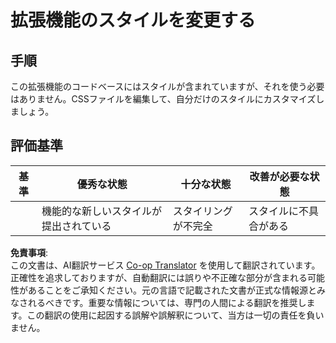 <!--
CO_OP_TRANSLATOR_METADATA:
{
  "original_hash": "e3c6f2a03c2336e60412612d870af547",
  "translation_date": "2025-08-23T23:45:03+00:00",
  "source_file": "5-browser-extension/1-about-browsers/assignment.md",
  "language_code": "ja"
}
-->
# 拡張機能のスタイルを変更する

## 手順

この拡張機能のコードベースにはスタイルが含まれていますが、それを使う必要はありません。CSSファイルを編集して、自分だけのスタイルにカスタマイズしましょう。

## 評価基準

| 基準     | 優秀な状態                                    | 十分な状態            | 改善が必要な状態   |
| -------- | -------------------------------------------- | --------------------- | ----------------- |
|          | 機能的な新しいスタイルが提出されている        | スタイリングが不完全 | スタイルに不具合がある |

**免責事項**:  
この文書は、AI翻訳サービス [Co-op Translator](https://github.com/Azure/co-op-translator) を使用して翻訳されています。正確性を追求しておりますが、自動翻訳には誤りや不正確な部分が含まれる可能性があることをご承知ください。元の言語で記載された文書が正式な情報源とみなされるべきです。重要な情報については、専門の人間による翻訳を推奨します。この翻訳の使用に起因する誤解や誤解釈について、当方は一切の責任を負いません。